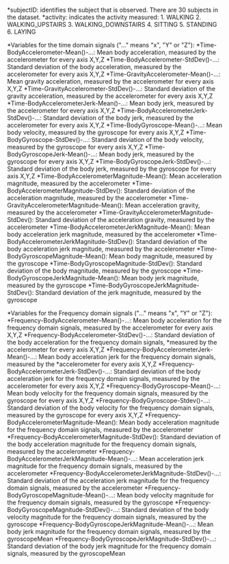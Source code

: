 *subjectID: identifies the subject that is observed. There are 30 subjects in the dataset.
*activity: indicates the activity measured:
    1. WALKING
    2. WALKING_UPSTAIRS
    3. WALKING_DOWNSTAIRS
    4. SITTING
    5. STANDING
    6. LAYING

*Variables for the time domain signals ("..." means "x", "Y" or "Z"):
    *Time-BodyAccelerometer-Mean()-...: Mean body acceleration, measured by the accelerometer for every axis X,Y,Z
    *Time-BodyAccelerometer-StdDev()-...: Standard deviation of the body acceleration, measured by the accelerometer for every axis X,Y,Z
    *Time-GravityAccelerometer-Mean()-...: Mean gravity acceleration, measured by the accelerometer for every axis X,Y,Z
    *Time-GravityAccelerometer-StdDev()-...: Standard deviation of the gravity acceleration, measured by the accelerometer for every axis X,Y,Z
    *Time-BodyAccelerometerJerk-Mean()-...: Mean body jerk, measured by the accelerometer for every axis X,Y,Z
    *Time-BodyAccelerometerJerk-StdDev()-...: Standard deviation of the body jerk, measured by the accelerometer for every axis X,Y,Z
    *Time-BodyGyroscope-Mean()-...: Mean body velocity, measured by the gyroscope for every axis X,Y,Z
    *Time-BodyGyroscope-StdDev()-...: Standard deviation of the body velocity, measured by the gyroscope for every axis X,Y,Z
    *Time-BodyGyroscopeJerk-Mean()-...: Mean body jerk, measured by the gyroscope for every axis X,Y,Z
    *Time-BodyGyroscopeJerk-StdDev()-...: Standard deviation of the body jerk, measured by the gyroscope for every axis X,Y,Z
    *Time-BodyAccelerometerMagnitude-Mean():  Mean acceleration magnitude, measured by the accelerometer
    *Time-BodyAccelerometerMagnitude-StdDev():  Standard deviation of the acceleration magnitude, measured by the accelerometer
    *Time-GravityAccelerometerMagnitude-Mean():  Mean acceleration gravity, measured by the accelerometer
    *Time-GravityAccelerometerMagnitude-StdDev():  Standard deviation of the acceleration gravity, measured by the accelerometer
    *Time-BodyAccelerometerJerkMagnitude-Mean():  Mean body acceleration jerk magnitude, measured by the accelerometer
    *Time-BodyAccelerometerJerkMagnitude-StdDev():  Standard deviation of the body acceleration jerk magnitude, measured by the accelerometer
    *Time-BodyGyroscopeMagnitude-Mean():  Mean body magnitude, measured by the gyroscope
    *Time-BodyGyroscopeMagnitude-StdDev():  Standard deviation of the body magnitude, measured by the gyroscope
    *Time-BodyGyroscopeJerkMagnitude-Mean():  Mean body jerk magnitude, measured by the gyroscope
    *Time-BodyGyroscopeJerkMagnitude-StdDev():  Standard deviation of the jerk magnitude, measured by the gyroscope

*Variables for the Frequency domain signals ("..." means "x", "Y" or "Z"):
    *Frequency-BodyAccelerometer-Mean()-...: Mean body acceleration for the frequency domain signals, measured by the accelerometer for every axis X,Y,Z
    *Frequency-BodyAccelerometer-StdDev()-...: Standard deviation of the body acceleration for the frequency domain signals, *measured by the accelerometer for every axis X,Y,Z
    *Frequency-BodyAccelerometerJerk-Mean()-...: Mean body acceleration jerk for the frequency domain signals, measured by the *accelerometer for every axis X,Y,Z
    *Frequency-BodyAccelerometerJerk-StdDev()-...: Standard deviation of the body acceleration jerk for the frequency domain signals, measured by the accelerometer for every axis X,Y,Z
    *Frequency-BodyGyroscope-Mean()-...: Mean body velocity for the frequency domain signals, measured by the gyroscope for every axis X,Y,Z
    *Frequency-BodyGyroscope-Stdev()-...: Standard deviation of the body velocity for the frequency domain signals, measured by the gyroscope for every axis X,Y,Z
    *Frequency-BodyAccelerometerMagnitude-Mean():  Mean body acceleration magnitude for the frequency domain signals, measured by the accelerometer
    *Frequency-BodyAccelerometerMagnitude-StdDev():  Standard deviation of the body acceleration magnitude for the frequency domain signals, measured by the accelerometer
    *Frequency-BodyAccelerometerJerkMagnitude-Mean()-...: Mean acceleration jerk magnitude for the frequency domain signals, measured by the accelerometer
    *Frequency-BodyAccelerometerJerkMagnitude-StdDev()-...: Standard deviation of the acceleration jerk magnitude for the frequency domain signals, measured by the accelerometer
    *Frequency-BodyGyroscopeMagnitude-Mean()-...: Mean body velocity magnitude for the frequency domain signals, measured by the gyroscope
    *Frequency-BodyGyroscopeMagnitude-StdDev()-...: Standard deviation of the body velocity magnitude for the frequency domain signals, measured by the gyroscope
    *Frequency-BodyGyroscopeJerkMagnitude-Mean()-...: Mean body jerk magnitude for the frequency domain signals, measured by the gyroscopeMean
    *Frequency-BodyGyroscopeJerkMagnitude-StdDev()-...: Standard deviation of the body jerk magnitude for the frequency domain signals, measured by the gyroscopeMean
